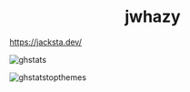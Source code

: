 <h1 align="center">jwhazy</h1>

https://jacksta.dev/

![ghstats](https://github-readme-stats.vercel.app/api?username=jwhazy&theme=dark&show_icons=true)

![ghstatstopthemes](https://github-readme-stats.vercel.app/api/top-langs/?username=jwhazy&layout=compact&theme=dark)
